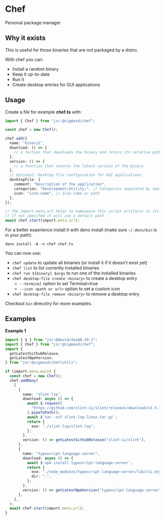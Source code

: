# Chef

Personal package manager

## Why it exists

This is useful for those binaries that are not packaged by a distro.

With chef you can:

- Install a random binary
- Keep it up-to-date
- Run it
- Create desktop entries for GUI applications

## Usage

Create a file for example **chef.ts** with:

```typescript
import { Chef } from "jsr:@sigmasd/chef";

const chef = new Chef();

chef.add({
  name: "binary1",
  download: () => {
    // a fuction that downloads the binary and return its relative path
  },
  version: () => {
    // a function that returns the latest version of the binary
  },
  // Optional: Desktop file configuration for GUI applications
  desktopFile: {
    comment: "Description of the application",
    categories: "Development;Utility;", // Categories separated by semicolons
    icon: "icon-name", // Icon name or path
  },
});

// The import.meta.url helps to namespace this script artifacts in its seprate path
// If not specifed it will use a default path
await chef.start(import.meta.url);
```

For a better experience install it with deno install (make sure `~/.deno/bin` is
in your path):

`deno install -A -n chef chef.ts`

You can now use:

- `chef update` to update all binaries (or install it if it doesn't exist yet)
- `chef list` to list currently installed binaries
- `chef run ${binary} $args` to run one of the installed binaries
- `chef desktop-file create <binary>` to create a desktop entry
  - `--terminal` option to set Terminal=true
  - `--icon <path or url>` option to set a custom icon
- `chef desktop-file remove <binary>` to remove a desktop entry

Checkout `bin` direcotry for more examples.

## Examples

**Example 1**

```ts
import { $ } from "jsr:@david/dax@0.39.2";
import { Chef } from "jsr:@sigmasd/chef";
import {
  getLatestGithubRelease,
  getLatestNpmVersion,
} from "jsr:@sigmasd/chef/utils";

if (import.meta.main) {
  const chef = new Chef();
  chef.addMany(
    [
      {
        name: "slint-lsp",
        download: async () => {
          await $.request(
            "https://github.com/slint-ui/slint/releases/download/v1.5.1/slint-lsp-linux.tar.gz",
          ).pipeToPath();
          await $`tar -xzf slint-lsp-linux.tar.gz`;
          return {
            exe: "./slint-lsp/slint-lsp",
          };
        },
        version: () => getLatestGithubRelease("slint-ui/slint"),
      },
      {
        name: "typescript-language-server",
        download: async () => {
          await $`npm install typescript-language-server`;
          return {
            exe: "./node_modules/typescript-language-server/lib/cli.mjs",
            dir: ".",
          };
        },
        version: () => getLatestNpmVersion("typescript-language-server"),
      },
    ],
  );
  await chef.start(import.meta.url);
}
```
